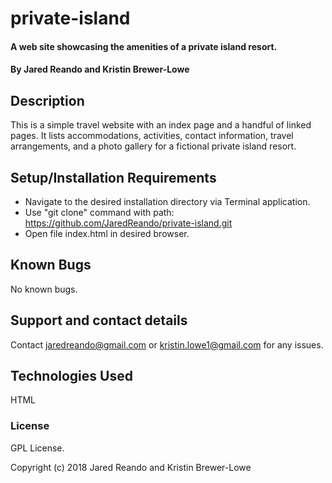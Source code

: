 # private-island

#### A web site showcasing the amenities of a private island resort.

#### By Jared Reando and Kristin Brewer-Lowe

## Description

This is a simple travel website with an index page and a handful of linked pages. It lists accommodations, activities, contact information, travel arrangements, and a photo gallery for a fictional private island resort.

## Setup/Installation Requirements

* Navigate to the desired installation directory via Terminal application.
* Use "git clone" command with path: https://github.com/JaredReando/private-island.git
* Open file index.html in desired browser.

## Known Bugs

No known bugs.

## Support and contact details

Contact jaredreando@gmail.com or kristin.lowe1@gmail.com for any issues.

## Technologies Used

HTML

### License

GPL License.

Copyright (c) 2018 Jared Reando and Kristin Brewer-Lowe
